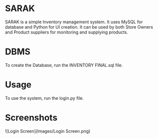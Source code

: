 # SARAK
SARAK is a simple Inventory management system. It uses MySQL for database and Python for UI creation. It can be used by both Store Owners and Product suppliers for monitoring and supplying products.


# DBMS

To create the Database, run the INVENTORY FINAL.sql file.

# Usage

To use the system, run the login.py file.

# Screenshots

![Login Screen](Images/Login Screen.png)
